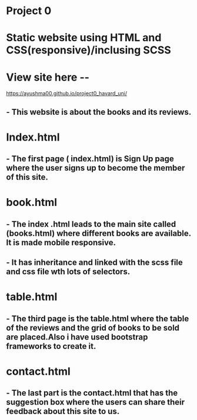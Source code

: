 #  Project 0

# Static website using HTML and CSS(responsive)/inclusing SCSS

# View site here --
 https://ayushma00.github.io/project0_havard_uni/

## - This website is about the books and its reviews.
# Index.html
## - The first page ( index.html) is Sign Up page where the user signs up to become the member of this site.

# book.html
## - The index .html leads to the main site called (books.html) where different books are available. It is made mobile responsive.
## - It has inheritance and linked with the scss file and css file wth lots of selectors.

# table.html
## - The third page is the table.html where the table of the reviews and the grid of books to be sold are placed.Also i have used bootstrap frameworks to create it.

# contact.html
## - The last part is the contact.html that has the suggestion box where the users can share their feedback about this site to us.

